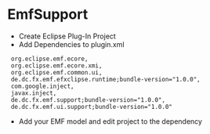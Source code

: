 # EmfSupport
* Create Eclipse Plug-In Project
* Add Dependencies to plugin.xml
```
 org.eclipse.emf.ecore,
 org.eclipse.emf.ecore.xmi,
 org.eclipse.emf.common.ui,
 de.dc.fx.emf.efxclipse.runtime;bundle-version="1.0.0",
 com.google.inject,
 javax.inject,
 de.dc.fx.emf.support;bundle-version="1.0.0",
 de.dc.fx.emf.ui.support;bundle-version="1.0.0"
```
* Add your EMF model and edit project to the dependency
